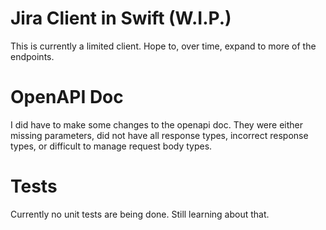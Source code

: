 #  Jira Client in Swift (W.I.P.)
This is currently a limited client. Hope to, over time, expand to more of the endpoints.

# OpenAPI Doc
I did have to make some changes to the openapi doc. They were either missing parameters, did not have all response types, incorrect response types, or difficult to manage request body types.

# Tests
Currently no unit tests are being done. Still learning about that.
